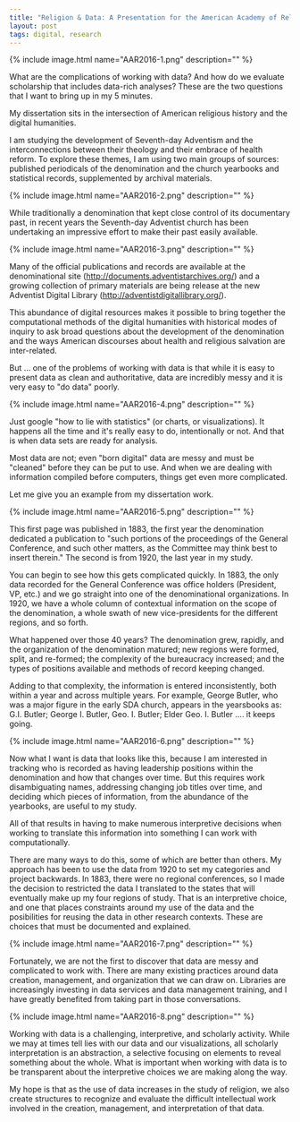```yaml
---
title: "Religion & Data: A Presentation for the American Academy of Religion 2016"
layout: post
tags: digital, research
---
```



{% include image.html name="AAR2016-1.png" description="" %}

What are the complications of working with data? And how do we evaluate scholarship that includes data-rich analyses? These are the two questions that I want to bring up in my 5 minutes.

My dissertation sits in the intersection of American religious history and the digital humanities.

I am studying the development of Seventh-day Adventism and the interconnections between their theology and their embrace of health reform. To explore these themes, I am using two main groups of sources: published periodicals of the denomination and the church yearbooks and statistical records, supplemented by archival materials. 

{% include image.html name="AAR2016-2.png" description="" %}

While traditionally a denomination that kept close control of its documentary past, in recent years the Seventh-day Adventist church has been undertaking an impressive effort to make their past easily available. 

{% include image.html name="AAR2016-3.png" description="" %}

Many of the official publications and records are available at the denominational site (http://documents.adventistarchives.org/)
and a growing collection of primary materials are being release at the new Adventist Digital Library (http://adventistdigitallibrary.org/). 

This abundance of digital resources makes it possible to bring together the computational methods of the digital humanities with historical modes of inquiry to ask broad questions about the development of the denomination and the ways American discourses about health and religious salvation are inter-related.

But ... one of the problems of working with data is that while it is easy to present data as clean and authoritative, data are incredibly messy and it is very easy to "do data" poorly. 

{% include image.html name="AAR2016-4.png" description="" %}

Just google "how to lie with statistics" (or charts, or visualizations). It happens all the time and it's really easy to do, intentionally or not. And that is when data sets are ready for analysis.

Most data are not; even "born digital" data are messy and must be "cleaned" before they can be put to use. And when we are dealing with information compiled before computers, things get even more complicated.

Let me give you an example from my dissertation work. 

{% include image.html name="AAR2016-5.png" description="" %}

This first page was published in 1883, the first year the denomination dedicated a publication to "such portions of the proceedings of the General Conference, and such other matters, as the Committee may think best to insert therein." The second is from 1920, the last year in my study.

You can begin to see how this gets complicated quickly. In 1883, the only data recorded for the General Conference was office holders (President, VP, etc.) and we go straight into one of the denominational organizations. In 1920, we have a whole column of contextual information on the scope of the denomination, a whole swath of new vice-presidents for the different regions, and so forth.  

What happened over those 40 years? The denomination grew, rapidly, and the organization of the denomination matured; new regions were formed, split, and re-formed; the complexity of the bureaucracy increased; and the types of positions available and methods of record keeping changed. 

Adding to that complexity, the information is entered inconsistently, both within a year and across multiple years. For example, George Butler, who was a major figure in the early SDA church, appears in the yearsbooks as: G.I. Butler; George I. Butler, Geo. I. Butler; Elder Geo. I. Butler .... it keeps going.

{% include image.html name="AAR2016-6.png" description="" %}

Now what I want is data that looks like this, because I am interested in tracking who is recorded as having leadership positions within the denomination and how that changes over time. But this requires work disambiguating names, addressing changing job titles over time, and deciding which pieces of information, from the abundance of the yearbooks, are useful to my study.

All of that results in having to make numerous interpretive decisions when working to translate this information into something I can work with computationally.

There are many ways to do this, some of which are better than others. My approach has been to use the data from 1920 to set my categories and project backwards. In 1883, there were no regional conferences, so I made the decision to restricted the data I translated to the states that will eventually make up my four regions of study. That is an interpretive choice, and one that places constraints around my use of the data and the posibilities for reusing the data in other research contexts. These are choices that must be documented and explained.

{% include image.html name="AAR2016-7.png" description="" %}

Fortunately, we are not the first to discover that data are messy and complicated to work with. There are many existing practices around data creation, management, and organization that we can draw on. Libraries are increasingly investing in data services and data management training, and I have greatly benefited from taking part in those conversations.

{% include image.html name="AAR2016-8.png" description="" %}

Working with data is a challenging, interpretive, and scholarly activity. While we may at times tell lies with our data and our visualizations, all scholarly interpretation is an abstraction, a selective focusing on elements to reveal something about the whole. What is important when working with data is to be transparent about the interpretive choices we are making along the way.  

My hope is that as the use of data increases in the study of religion, we also create structures to recognize and evaluate the difficult intellectual work involved in the creation, management, and interpretation of that data.